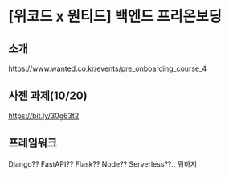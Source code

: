 # [위코드 x 원티드] 백엔드 프리온보딩

## 소개
https://www.wanted.co.kr/events/pre_onboarding_course_4

## 사젠 과제(10/20)
https://bit.ly/30g63t2

## 프레임워크
Django?? FastAPI?? Flask?? Node?? Serverless??.. 뭐하지
